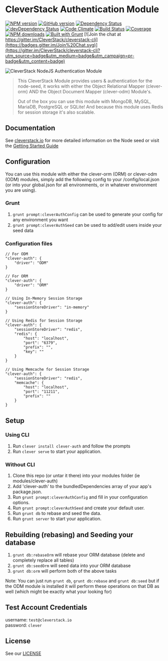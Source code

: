 CleverStack Authentication Module
====================
[![NPM version](https://badge.fury.io/js/clever-auth.png)](http://badge.fury.io/js/clever-auth) [![GitHub version](https://badge.fury.io/gh/cleverstack%2Fclever-auth.png)](http://badge.fury.io/gh/cleverstack%2Fclever-auth) [![Dependency Status](https://david-dm.org/CleverStack/clever-auth.png)](https://david-dm.org/CleverStack/clever-auth) [![devDependency Status](https://david-dm.org/CleverStack/clever-auth/dev-status.png)](https://david-dm.org/CleverStack/clever-auth#info=devDependencies) [![Code Climate](https://codeclimate.com/github/CleverStack/clever-auth.png)](https://codeclimate.com/github/CleverStack/clever-auth) [![Build Status](https://secure.travis-ci.org/CleverStack/clever-auth.png?branch=master)](https://travis-ci.org/CleverStack/clever-auth) [![Coverage](https://codeclimate.com/github/CleverStack/clever-auth/coverage.png)](https://codeclimate.com/github/CleverStack/clever-auth) [![NPM downloads](http://img.shields.io/npm/dm/clever-auth.png)](https://www.npmjs.org/package/clever-auth) [![Built with Grunt](https://cdn.gruntjs.com/builtwith.png)](http://gruntjs.com/)  [![Join the chat at https://gitter.im/CleverStack/cleverstack-cli](https://badges.gitter.im/Join%20Chat.svg)](https://gitter.im/CleverStack/cleverstack-cli?utm_source=badge&utm_medium=badge&utm_campaign=pr-badge&utm_content=badge)

![CleverStack NodeJS Authentication Module](http://cleverstack.github.io/assets/img/logos/node-seed-logo-clean.png "CleverStack NodeJS Authentication Module")
<blockquote>
This CleverStack Module provides users & authentication for the node-seed, it works with either the Object Relational Mapper (clever-orm) AND the Object Document Mapper (clever-odm) Module's.

Out of the box you can use this module with MongoDB, MySQL, MariaDB, PostgreSQL or SQLite! And because this module uses Redis for session storage it's also scalable.
</blockquote>

## Documentation

See [cleverstack.io](http://cleverstack.io/documentation/#backend) for more detailed information on the Node seed or visit the [Getting Started Guide](http://cleverstack.io/getting-started/)

## Configuration
You can use this module with either the clever-orm (ORM) or clever-odm (ODM) modules, simply add the following config to your /config/local.json (or into your global.json for all environments, or in whatever environment you are using).

### Grunt
1. `grunt prompt:cleverAuthConfig` can be used to generate your config for any environment you want
2. `grunt prompt:cleverAuthSeed` can be used to add/edit users inside your seed data

### Configuration files

```
// For ODM
"clever-auth": {
  	"driver": "ODM"
}

// For ORM
"clever-auth": {
  	"driver": "ORM"
}

// Using In-Memory Session Storage
"clever-auth": {
  	"sessionStoreDriver": "in-memory"
}

// Using Redis for Session Storage
"clever-auth": {
  	"sessionStoreDriver": "redis",
    "redis": {
        "host": "localhost",
        "port": "6379",
        "prefix": "",
        "key": ""
    }
}

// Using Memcache for Session Storage
"clever-auth": {
  	"sessionStoreDriver": "redis",
    "memcache": {
        "host": "localhost",
        "port": "11211",
        "prefix": ""
    }
}
```

## Setup

### Using CLI
1. Run `clever install clever-auth` and follow the prompts
2. Run `clever serve` to start your application.

### Without CLI
1. Clone this repo (or untar it there) into your modules folder (ie modules/clever-auth)
2. Add 'clever-auth' to the bundledDependencies array of your app's package.json.
3. Run `grunt prompt:cleverAuthConfig` and fill in your configuration options.
4. Run `grunt prompt:cleverAuthSeed` and create your default user.
5. Run `grunt db` to rebase and seed the data.
6. Run `grunt server` to start your application.

## Rebuilding (rebasing) and Seeding your database
1. `grunt db:rebaseOrm` will rebase your ORM database (delete and completely replace all tables)
2. `grunt db:seedOrm` will seed data into your ORM database
3. `grunt db:orm` will perform both of the above tasks

Note: You can just run `grunt db`, `grunt db:rebase` and `grunt db:seed` but if the ODM module is installed it will perform these operations on that DB as well (which might be exactly what your looking for)

## Test Account Credentials

username: `test@cleverstack.io` <br>
password: `clever`

## License

See our [LICENSE](https://github.com/CleverStack/clever-auth/blob/master/LICENSE)
